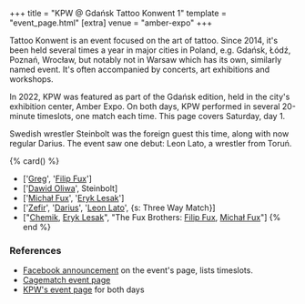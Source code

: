 +++
title = "KPW @ Gdańsk Tattoo Konwent 1"
template = "event_page.html"
[extra]
venue = "amber-expo"
+++

Tattoo Konwent is an event focused on the art of tattoo. Since 2014, it's been held several times a year in major cities in Poland, e.g. Gdańsk, Łódź, Poznań, Wrocław, but notably not in Warsaw which has its own, similarly named event. It's often accompanied by concerts, art exhibitions and workshops.

In 2022, KPW was featured as part of the Gdańsk edition, held in the city's exhibition center, Amber Expo. On both days, KPW performed in several 20-minute timeslots, one match each time. This page covers Saturday, day 1.

Swedish wrestler Steinbolt was the foreign guest this time, along with now regular Darius. The event saw one debut: Leon Lato, a wrestler from Toruń.

{% card() %}
- ['[Greg](@/w/greg.md)', '[Filip Fux](@/w/filip-fux.md)']
- ['[Dawid Oliwa](@/w/dawid-oliwa.md)', Steinbolt]
- ['[Michał Fux](@/w/michal-fux.md)', '[Eryk Lesak](@/w/eryk-lesak.md)']
- ['[Zefir](@/w/zefir.md)', '[Darius](@/w/darius.md)', '[Leon Lato](@/w/leon-lato.md)',
  {s: Three Way Match}]
- ["[Chemik](@/w/chemik.md), [Eryk Lesak](@/w/eryk-lesak.md)", "The Fux Brothers:
    [Filip Fux](@/w/filip-fux.md), [Michał Fux](@/w/michal-fux.md)"]
{% end %}


### References

* [Facebook announcement](https://www.facebook.com/TattooKonwent/posts/pfbid02gSGuoY1rmy3iHyzg9CDVLakhqShm8T4iH3Ys9sDzBxEqNjcubNKuQu2pnq29mY1Tl) on the event's page, lists timeslots.
* [Cagematch event page](https://www.cagematch.net/?id=1&nr=348387)
* [KPW's event page](https://kpwrestling.pl/events/gdansk-tattoo-konwent-2023/) for both days
